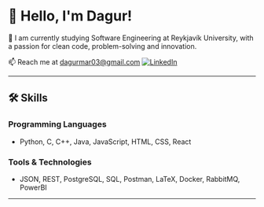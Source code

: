 # 👋 Hello, I'm Dagur!



🌱 I am currently studying Software Engineering at Reykjavík University, with a passion for clean code, problem-solving and innovation.

📫 Reach me at [dagurmar03@gmail.com](mailto:dagurmar03@gmail.com)
[![LinkedIn](https://img.shields.io/badge/-LinkedIn-blue?logo=linkedin&style=flat)](https://www.linkedin.com/in/dagur-m%C3%A1r-oddsson-58819a2ba/)


---

## 🛠 Skills
### **Programming Languages**
- Python, C, C++, Java, JavaScript, HTML, CSS, React

### **Tools & Technologies**
- JSON, REST, PostgreSQL, SQL, Postman, LaTeX, Docker, RabbitMQ, PowerBI
---



<!--
**dagurmo/dagurmo** is a ✨ _special_ ✨ repository because its `README.md` (this file) appears on your GitHub profile.

Here are some ideas to get you started:

- 🔭 I’m currently working on ...
- 🌱 I’m currently learning ...
- 👯 I’m looking to collaborate on ...
- 🤔 I’m looking for help with ...
- 💬 Ask me about ...
- 📫 How to reach me: ...
- 😄 Pronouns: ...
- ⚡ Fun fact: ...
-->
